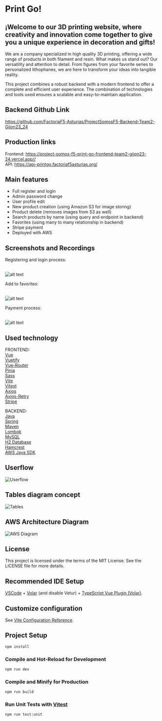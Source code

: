 # Print Go!
## ¡Welcome to our 3D printing website, where creativity and innovation come together to give you a unique experience in decoration and gifts!


We are a company specialized in high quality 3D printing, offering a wide range of products in both filament and resin. What makes us stand out? Our versatility and attention to detail. From figures from your favorite series to personalized lithophanes, we are here to transform your ideas into tangible reality.

This project combines a robust backend with a modern frontend to offer a complete and efficient user experience. The combination of technologies and tools used ensures a scalable and easy-to-maintain application.

## Backend Github Link

<https://github.com/FactoriaF5-Asturias/ProjectSomosF5-Backend-Team2-Gijon23_24>

## Production links

Frontend: <https://project-somos-f5-print-go-frontend-team2-gijon23-24.vercel.app//> </br>
API: <https://api-printgo.factoriaf5asturias.org/>

## Main features

- Full register and login
- Admin password change
- User profile edit
- New product creation (using Amazon S3 for image storing)
- Product delete (removes images from S3 as well)
- Search products by name (using query and endpoint in backend)
- Favorites (using many to many relationship in backend)
- Stripe payment
- Deployed with AWS

## Screenshots and Recordings


Registering and login process:  </br> </br>


![alt text](public/readme/register.gif)


Add to favorites:  </br> </br>


![alt text](public/readme/favorites.gif)


Payment process:  </br> </br>


![alt text](public/readme/Payment.gif)

## Used technology

FRONTEND: <br />
[Vue](https://vuejs.org/)<br />
[Vuetify](https://vuetifyjs.com/)<br />
[Vue-Router](https://router.vuejs.org/)<br />
[Pinia](https://pinia.vuejs.org/)<br />
[Sass](https://sass-lang.com/)<br />
[Vite](https://vitejs.dev/)<br />
[Vitest](https://vitest.dev/)<br />
[Axios](https://axios-http.com/docs/intro)<br />
[Axios-Retry](https://www.npmjs.com/package/axios-retry)<br />
[Stripe](https://docs.stripe.com/get-started)<br />


BACKEND: <br />
[Java](https://www.java.com)<br />
[Spring](https://spring.io/projects/spring-framework)<br />
[Maven](https://maven.apache.org/)<br />
[Lombok](https://projectlombok.org/)<br />
[MySQL](https://www.mysql.com/)<br />
[H2 Database](https://www.h2database.com/html/main.html)<br />
[Hamcrest](https://hamcrest.org/JavaHamcrest/)<br />
[AWS Java SDK](https://mvnrepository.com/artifact/software.amazon.awssdk/s3)<br />

## Userflow

![Userflow](public/readme/printgo_user_flow.jpg)

## Tables diagram concept

![Tables](public/readme/Impresión3D.drawio.png)

## AWS Architecture Diagram

![AWS Diagram](<public/readme/diagramaAWS.drawio.png>)

## License

This project is licensed under the terms of the MIT License. See the LICENSE file for more details.

## Recommended IDE Setup

[VSCode](https://code.visualstudio.com/) + [Volar](https://marketplace.visualstudio.com/items?itemName=Vue.volar) (and disable Vetur) + [TypeScript Vue Plugin (Volar)](https://marketplace.visualstudio.com/items?itemName=Vue.vscode-typescript-vue-plugin).

## Customize configuration

See [Vite Configuration Reference](https://vitejs.dev/config/).

## Project Setup

```sh
npm install
```

### Compile and Hot-Reload for Development

```sh
npm run dev
```

### Compile and Minify for Production

```sh
npm run build
```

### Run Unit Tests with [Vitest](https://vitest.dev/)

```sh
npm run test:unit
```
